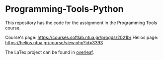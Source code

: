 # Programming-Tools-Python

This repository has the code for the assignment in the Programming Tools course.

Course's page: https://courses.softlab.ntua.gr/progds/2021b/
Helios page: https://helios.ntua.gr/course/view.php?id=3393

The LaTex project can be found in [overleaf](https://www.overleaf.com/project/63fa4e3a5d671da0a451a19b).
